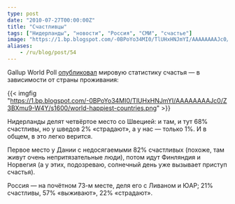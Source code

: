```yaml
---
type: post
date: "2010-07-27T00:00:00Z"
title: "Счастливцы"
tags: ["Нидерланды", "новости", "Россия", "СМИ", "счастье"]
image: "https://1.bp.blogspot.com/-0BPoYo34MI0/TlUHxHNJmYI/AAAAAAAAJc0/Z3BXmu9-W4Y/s1600/world-happiest-countries.png"
aliases:
    - /ru/blog/post/54
---
```


Gallup World Poll [опубликовал](http://www.forbes.com/2010/07/14/world-happiest-countries-lifestyle-realestate-gallup-table.html) мировую статистику счастья — в зависимости от страны проживания:

{{< imgfig "https://1.bp.blogspot.com/-0BPoYo34MI0/TlUHxHNJmYI/AAAAAAAAJc0/Z3BXmu9-W4Y/s1600/world-happiest-countries.png" >}}

<!--more-->

Нидерланды делят четвёртое место со Швецией: и там, и тут 68% счастливы, но у шведов 2% «страдают», а у нас — только 1%. И в общем, в это легко верится.

Первое место у Дании с недосягаемыми 82% счастливых (похоже, там живут очень непритязательные люди), потом идут Финляндия и Норвегия (а у этих, подозреваю, солнечный день уже вызывает приступ счастья).

Россия — на почётном 73-м месте, деля его с Ливаном и ЮАР; 21% счастливы, 57% «выживают», 22% «страдают».
